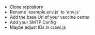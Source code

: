 - Clone repository
- Rename 'example.env.js' to 'env.js'
- Add the base Url of your vaccine center
- Add your SMTP Config
- Maybe adjust IDs in crawl.js
